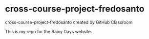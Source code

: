 # cross-course-project-fredosanto
cross-course-project-fredosanto created by GitHub Classroom

This is my repo for the Rainy Days website.
